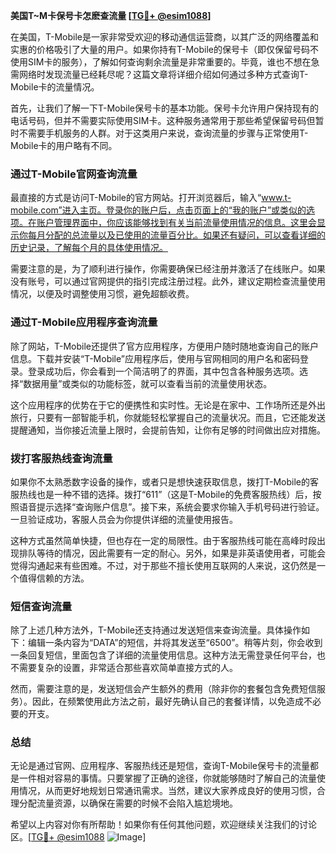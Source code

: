 **美国T~M卡保号卡怎麽查流量 [[TG💪+ @esim1088](https://t.me/s/esim1088)]**

在美国，T-Mobile是一家非常受欢迎的移动通信运营商，以其广泛的网络覆盖和实惠的价格吸引了大量的用户。如果你持有T-Mobile的保号卡（即仅保留号码不使用SIM卡的服务），了解如何查询剩余流量是非常重要的。毕竟，谁也不想在急需网络时发现流量已经耗尽呢？这篇文章将详细介绍如何通过多种方式查询T-Mobile卡的流量情况。

首先，让我们了解一下T-Mobile保号卡的基本功能。保号卡允许用户保持现有的电话号码，但并不需要实际使用SIM卡。这种服务通常用于那些希望保留号码但暂时不需要手机服务的人群。对于这类用户来说，查询流量的步骤与正常使用T-Mobile卡的用户略有不同。

### **通过T-Mobile官网查询流量**

最直接的方式是访问T-Mobile的官方网站。打开浏览器后，输入“www.t-mobile.com”进入主页。登录你的账户后，点击页面上的“我的账户”或类似的选项。在账户管理界面中，你应该能够找到有关当前流量使用情况的信息。这里会显示你每月分配的总流量以及已使用的流量百分比。如果还有疑问，可以查看详细的历史记录，了解每个月的具体使用情况。

需要注意的是，为了顺利进行操作，你需要确保已经注册并激活了在线账户。如果没有账号，可以通过官网提供的指引完成注册过程。此外，建议定期检查流量使用情况，以便及时调整使用习惯，避免超额收费。

### **通过T-Mobile应用程序查询流量**

除了网站，T-Mobile还提供了官方应用程序，方便用户随时随地查询自己的账户信息。下载并安装“T-Mobile”应用程序后，使用与官网相同的用户名和密码登录。登录成功后，你会看到一个简洁明了的界面，其中包含各种服务选项。选择“数据用量”或类似的功能标签，就可以查看当前的流量使用状态。

这个应用程序的优势在于它的便携性和实时性。无论是在家中、工作场所还是外出旅行，只要有一部智能手机，你就能轻松掌握自己的流量状况。而且，它还能发送提醒通知，当你接近流量上限时，会提前告知，让你有足够的时间做出应对措施。

### **拨打客服热线查询流量**

如果你不太熟悉数字设备的操作，或者只是想快速获取信息，拨打T-Mobile的客服热线也是一种不错的选择。拨打“611”（这是T-Mobile的免费客服热线）后，按照语音提示选择“查询账户信息”。接下来，系统会要求你输入手机号码进行验证。一旦验证成功，客服人员会为你提供详细的流量使用报告。

这种方式虽然简单快捷，但也存在一定的局限性。由于客服热线可能在高峰时段出现排队等待的情况，因此需要有一定的耐心。另外，如果是非英语使用者，可能会觉得沟通起来有些困难。不过，对于那些不擅长使用互联网的人来说，这仍然是一个值得信赖的方法。

### **短信查询流量**

除了上述几种方法外，T-Mobile还支持通过发送短信来查询流量。具体操作如下：编辑一条内容为“DATA”的短信，并将其发送至“6500”。稍等片刻，你会收到一条回复短信，里面包含了详细的流量使用信息。这种方法无需登录任何平台，也不需要复杂的设置，非常适合那些喜欢简单直接方式的人。

然而，需要注意的是，发送短信会产生额外的费用（除非你的套餐包含免费短信服务）。因此，在频繁使用此方法之前，最好先确认自己的套餐详情，以免造成不必要的开支。

### **总结**

无论是通过官网、应用程序、客服热线还是短信，查询T-Mobile保号卡的流量都是一件相对容易的事情。只要掌握了正确的途径，你就能够随时了解自己的流量使用情况，从而更好地规划日常通讯需求。当然，建议大家养成良好的使用习惯，合理分配流量资源，以确保在需要的时候不会陷入尴尬境地。

希望以上内容对你有所帮助！如果你有任何其他问题，欢迎继续关注我们的讨论区。[[TG💪+ @esim1088](https://t.me/s/esim1088) ![Image](https://i.postimg.cc/4NQfJmqS/Snipaste-2025-05-13-00-14-12.png)]